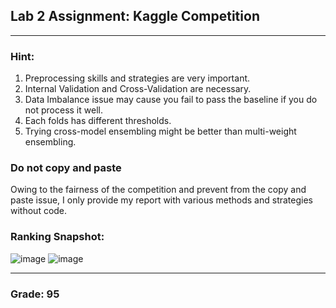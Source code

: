 ## Lab 2 Assignment: Kaggle Competition

---

### Hint:
1. Preprocessing skills and strategies are very important.
2. Internal Validation and Cross-Validation are necessary.
3. Data Imbalance issue may cause you fail to pass the baseline if you do not process it well.
4. Each folds has different thresholds.
5. Trying cross-model ensembling might be better than multi-weight ensembling.

### Do not copy and paste
Owing to the fairness of the competition and prevent from the copy and paste issue, I only provide my report with various methods and strategies without code.

### Ranking Snapshot:
![image](https://github.com/user-attachments/assets/ddcd2547-3c1f-490e-bcf1-9e157cf842c1)
![image](https://github.com/user-attachments/assets/f587e5e6-5ab0-4317-b2f6-34d0bfbcbf07)

---
### Grade: 95

